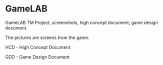 # GameLAB
GameLAB TM Project, screenshots, high concept document, game design document.

The pictures are screens from the game.

HCD - High Concept Document

GDD - Game Design Document
